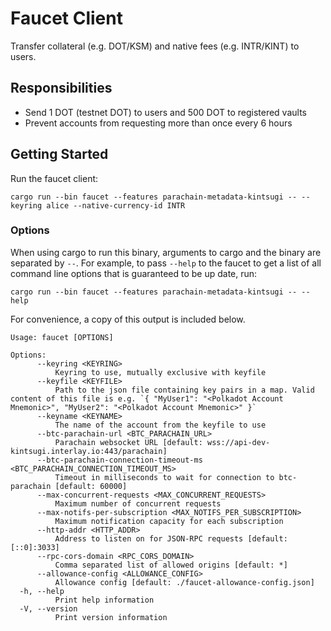 # Faucet Client

Transfer collateral (e.g. DOT/KSM) and native fees (e.g. INTR/KINT) to users.

## Responsibilities

- Send 1 DOT (testnet DOT) to users and 500 DOT to registered vaults
- Prevent accounts from requesting more than once every 6 hours

## Getting Started

Run the faucet client:

```
cargo run --bin faucet --features parachain-metadata-kintsugi -- --keyring alice --native-currency-id INTR
```

### Options

When using cargo to run this binary, arguments to cargo and the binary are separated by `--`. For example, to pass `--help` to the faucet to get a list of all command line options that is guaranteed to be up date, run:

```
cargo run --bin faucet --features parachain-metadata-kintsugi -- --help
```

For convenience, a copy of this output is included below.

```
Usage: faucet [OPTIONS]

Options:
      --keyring <KEYRING>
          Keyring to use, mutually exclusive with keyfile
      --keyfile <KEYFILE>
          Path to the json file containing key pairs in a map. Valid content of this file is e.g. `{ "MyUser1": "<Polkadot Account Mnemonic>", "MyUser2": "<Polkadot Account Mnemonic>" }`
      --keyname <KEYNAME>
          The name of the account from the keyfile to use
      --btc-parachain-url <BTC_PARACHAIN_URL>
          Parachain websocket URL [default: wss://api-dev-kintsugi.interlay.io:443/parachain]
      --btc-parachain-connection-timeout-ms <BTC_PARACHAIN_CONNECTION_TIMEOUT_MS>
          Timeout in milliseconds to wait for connection to btc-parachain [default: 60000]
      --max-concurrent-requests <MAX_CONCURRENT_REQUESTS>
          Maximum number of concurrent requests
      --max-notifs-per-subscription <MAX_NOTIFS_PER_SUBSCRIPTION>
          Maximum notification capacity for each subscription
      --http-addr <HTTP_ADDR>
          Address to listen on for JSON-RPC requests [default: [::0]:3033]
      --rpc-cors-domain <RPC_CORS_DOMAIN>
          Comma separated list of allowed origins [default: *]
      --allowance-config <ALLOWANCE_CONFIG>
          Allowance config [default: ./faucet-allowance-config.json]
  -h, --help
          Print help information
  -V, --version
          Print version information
```
